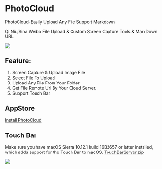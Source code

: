 # PhotoCloud
PhotoCloud-Easily Upload Any File Support Markdown

Qi Niu/Sina Weibo File Upload & Custom Screen Capture Tools.& MarkDown URL

![](http://oc3nqmqdr.bkt.clouddn.com/itunes_icon.png)

## Feature:

 1. Screen Capture & Upload Image File
 2. Select File To Upload
 3. Upload Any File From Your Folder
 4. Get File Remote Url By Your Cloud Server.
 5. Support Touch Bar

## AppStore
<a href="https://itunes.apple.com/us/app/photocloud-easily-upload-any/id1162534185?ls=1&mt=12"> Install PhotoCloud </a> 

## Touch Bar
 Make sure you have macOS Sierra 10.12.1 build 16B2657 or latter installed, which adds support for the Touch Bar to macOS.
 <a href="https://github.com/liufsd/PhotoCloud/blob/master/TouchBarServer.zip"> TouchBarServer.zip </a> 

![](http://ww3.sinaimg.cn/large/006CYWHdgw1faboriqdcvj31kw0zkb06)
